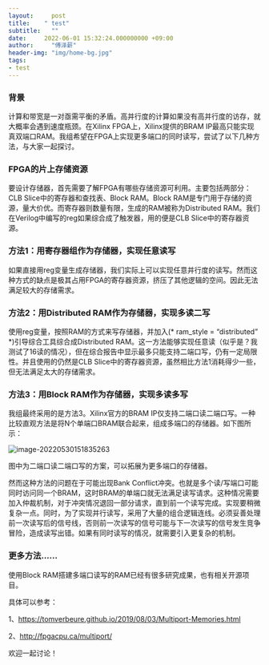 ```yaml
---
layout:     post
title:    " test"
subtitle:   ""
date:     2022-06-01 15:32:24.000000000 +09:00
author:     "傅泽薪"
header-img: "img/home-bg.jpg"
tags:
- test
---
```


### 背景

计算和带宽是一对亟需平衡的矛盾。高并行度的计算如果没有高并行度的访存，就大概率会遇到速度瓶颈。在Xilinx FPGA上，Xilinx提供的BRAM IP最高只能实现真双端口RAM。我组希望在FPGA上实现更多端口的同时读写，尝试了以下几种方法，与大家一起探讨。

### FPGA的片上存储资源

要设计存储器，首先需要了解FPGA有哪些存储资源可利用。主要包括两部分：CLB Slice中的寄存器和查找表、Block RAM。Block RAM是专门用于存储的资源，量大价优。而寄存器则数量有限，生成的RAM被称为Distributed RAM。我们在Verilog中编写的reg如果综合成了触发器，用的便是CLB Slice中的寄存器资源。

### 方法1：用寄存器组作为存储器，实现任意读写

如果直接用reg变量生成存储器，我们实际上可以实现任意并行度的读写。然而这种方式的缺点是极其占用FPGA的寄存器资源，挤压了其他逻辑的空间。因此无法满足较大的存储需求。

### 方法2：用Distributed RAM作为存储器，实现多读二写

使用reg变量，按照RAM的方式来写存储器，并加入(* ram_style = “distributed” *)引导综合工具综合成Distributed RAM。这一方法能够实现任意读（似乎是？我测试了16读的情况），但在综合报告中显示最多只能支持二端口写，仍有一定局限性。并且使用的仍然是CLB Slice中的寄存器资源，虽然相比方法1消耗得少一些，但无法满足太大的存储需求。

### 方法3：用Block RAM作为存储器，实现多读多写

我组最终采用的是方法3。Xilinx官方的BRAM IP仅支持二端口读二端口写。一种比较直观方法是将N个单端口BRAM联合起来，组成多端口的存储器。如下图所示：

![image-20220530151835263](https://tuchuang-1254351169.cos.ap-guangzhou.myqcloud.com/image-20220530151835263.png)

图中为二端口读二端口写的方案，可以拓展为更多端口的存储器。

然而这种方法的问题在于可能出现Bank Conflict冲突。也就是多个读/写端口可能同时访问同一个BRAM，这时BRAM的单端口就无法满足读写请求。这种情况需要加入仲裁机制，对于冲突情况退回一部分请求，直到前一个读写完成。实现要稍微复杂一点。同时，为了实现并行读写，采用了大量的组合逻辑连线。必须妥善处理前一次读写后的信号线，否则前一次读写的信号可能与下一次读写的信号发生竞争冒险，造成读写出错。如果有同时读写的情况，就需要引入更复杂的机制。

### 更多方法......

使用Block RAM搭建多端口读写的RAM已经有很多研究成果，也有相关开源项目。

具体可以参考：

1、https://tomverbeure.github.io/2019/08/03/Multiport-Memories.html

2、http://fpgacpu.ca/multiport/

欢迎一起讨论！